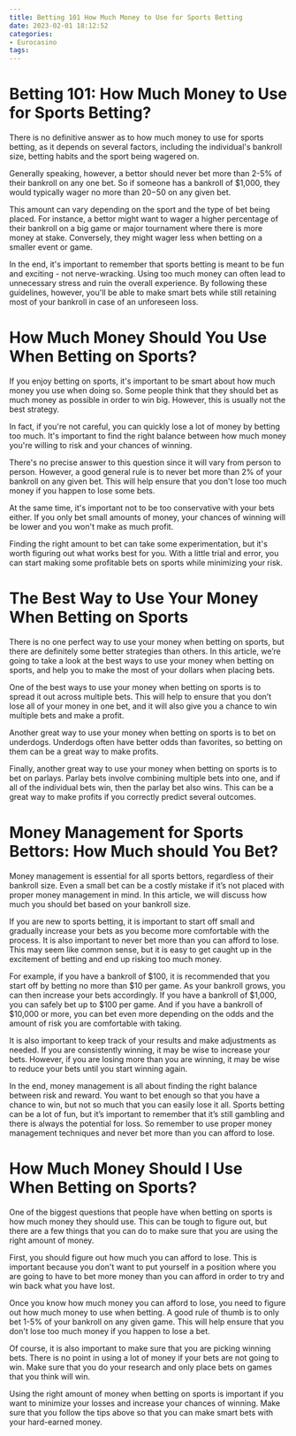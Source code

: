 ```yaml
---
title: Betting 101 How Much Money to Use for Sports Betting 
date: 2023-02-01 18:12:52
categories:
- Eurocasino
tags:
---
```



# Betting 101: How Much Money to Use for Sports Betting? 

There is no definitive answer as to how much money to use for sports betting, as it depends on several factors, including the individual's bankroll size, betting habits and the sport being wagered on.

Generally speaking, however, a bettor should never bet more than 2-5% of their bankroll on any one bet. So if someone has a bankroll of $1,000, they would typically wager no more than $20-$50 on any given bet.

This amount can vary depending on the sport and the type of bet being placed. For instance, a bettor might want to wager a higher percentage of their bankroll on a big game or major tournament where there is more money at stake. Conversely, they might wager less when betting on a smaller event or game.

In the end, it's important to remember that sports betting is meant to be fun and exciting - not nerve-wracking. Using too much money can often lead to unnecessary stress and ruin the overall experience. By following these guidelines, however, you'll be able to make smart bets while still retaining most of your bankroll in case of an unforeseen loss.

# How Much Money Should You Use When Betting on Sports? 

If you enjoy betting on sports, it's important to be smart about how much money you use when doing so. Some people think that they should bet as much money as possible in order to win big. However, this is usually not the best strategy.

In fact, if you're not careful, you can quickly lose a lot of money by betting too much. It's important to find the right balance between how much money you're willing to risk and your chances of winning.

There's no precise answer to this question since it will vary from person to person. However, a good general rule is to never bet more than 2% of your bankroll on any given bet. This will help ensure that you don't lose too much money if you happen to lose some bets.

At the same time, it's important not to be too conservative with your bets either. If you only bet small amounts of money, your chances of winning will be lower and you won't make as much profit.

Finding the right amount to bet can take some experimentation, but it's worth figuring out what works best for you. With a little trial and error, you can start making some profitable bets on sports while minimizing your risk.

# The Best Way to Use Your Money When Betting on Sports 

There is no one perfect way to use your money when betting on sports, but there are definitely some better strategies than others. In this article, we’re going to take a look at the best ways to use your money when betting on sports, and help you to make the most of your dollars when placing bets.

One of the best ways to use your money when betting on sports is to spread it out across multiple bets. This will help to ensure that you don’t lose all of your money in one bet, and it will also give you a chance to win multiple bets and make a profit.

Another great way to use your money when betting on sports is to bet on underdogs. Underdogs often have better odds than favorites, so betting on them can be a great way to make profits.

Finally, another great way to use your money when betting on sports is to bet on parlays. Parlay bets involve combining multiple bets into one, and if all of the individual bets win, then the parlay bet also wins. This can be a great way to make profits if you correctly predict several outcomes.

# Money Management for Sports Bettors: How Much should You Bet? 

Money management is essential for all sports bettors, regardless of their bankroll size. Even a small bet can be a costly mistake if it’s not placed with proper money management in mind. In this article, we will discuss how much you should bet based on your bankroll size.

If you are new to sports betting, it is important to start off small and gradually increase your bets as you become more comfortable with the process. It is also important to never bet more than you can afford to lose. This may seem like common sense, but it is easy to get caught up in the excitement of betting and end up risking too much money.

For example, if you have a bankroll of $100, it is recommended that you start off by betting no more than $10 per game. As your bankroll grows, you can then increase your bets accordingly. If you have a bankroll of $1,000, you can safely bet up to $100 per game. And if you have a bankroll of $10,000 or more, you can bet even more depending on the odds and the amount of risk you are comfortable with taking.

It is also important to keep track of your results and make adjustments as needed. If you are consistently winning, it may be wise to increase your bets. However, if you are losing more than you are winning, it may be wise to reduce your bets until you start winning again.

In the end, money management is all about finding the right balance between risk and reward. You want to bet enough so that you have a chance to win, but not so much that you can easily lose it all. Sports betting can be a lot of fun, but it’s important to remember that it’s still gambling and there is always the potential for loss. So remember to use proper money management techniques and never bet more than you can afford to lose.

# How Much Money Should I Use When Betting on Sports?

One of the biggest questions that people have when betting on sports is how much money they should use. This can be tough to figure out, but there are a few things that you can do to make sure that you are using the right amount of money.

First, you should figure out how much you can afford to lose. This is important because you don't want to put yourself in a position where you are going to have to bet more money than you can afford in order to try and win back what you have lost.

Once you know how much money you can afford to lose, you need to figure out how much money to use when betting. A good rule of thumb is to only bet 1-5% of your bankroll on any given game. This will help ensure that you don't lose too much money if you happen to lose a bet.

Of course, it is also important to make sure that you are picking winning bets. There is no point in using a lot of money if your bets are not going to win. Make sure that you do your research and only place bets on games that you think will win.

Using the right amount of money when betting on sports is important if you want to minimize your losses and increase your chances of winning. Make sure that you follow the tips above so that you can make smart bets with your hard-earned money.